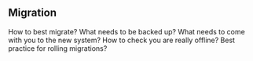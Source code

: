 Migration
---


How to best migrate? What needs to be backed up?
What needs to come with you to the new system?
How to check you are really offline?
Best practice for rolling migrations?
